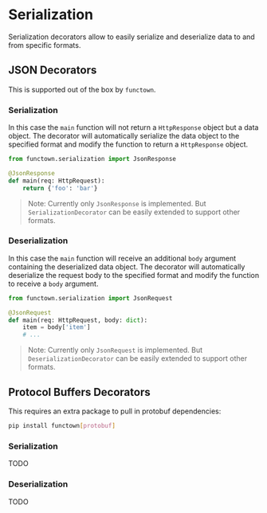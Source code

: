 # Serialization

Serialization decorators allow to easily serialize and deserialize data to and from
specific formats.

## JSON Decorators

This is supported out of the box by `functown`.

### Serialization

In this case the `main` function will not return a `HttpResponse` object but a data
object. The decorator will automatically serialize the data object to the specified
format and modify the function to return a `HttpResponse` object.

```python
from functown.serialization import JsonResponse

@JsonResponse
def main(req: HttpRequest):
    return {'foo': 'bar'}
```

> Note: Currently only `JsonResponse` is implemented. But `SerializationDecorator` can
> be easily extended to support other formats.

### Deserialization

In this case the `main` function will receive an additional `body` argument containing
the deserialized data object. The decorator will automatically deserialize the request
body to the specified format and modify the function to receive a `body` argument.

```python
from functown.serialization import JsonRequest

@JsonRequest
def main(req: HttpRequest, body: dict):
    item = body['item']
    # ...
```

> Note: Currently only `JsonRequest` is implemented. But `DeserializationDecorator` can
> be easily extended to support other formats.


## Protocol Buffers Decorators

This requires an extra package to pull in protobuf dependencies:

```bash
pip install functown[protobuf]
```

### Serialization

TODO

### Deserialization

TODO
